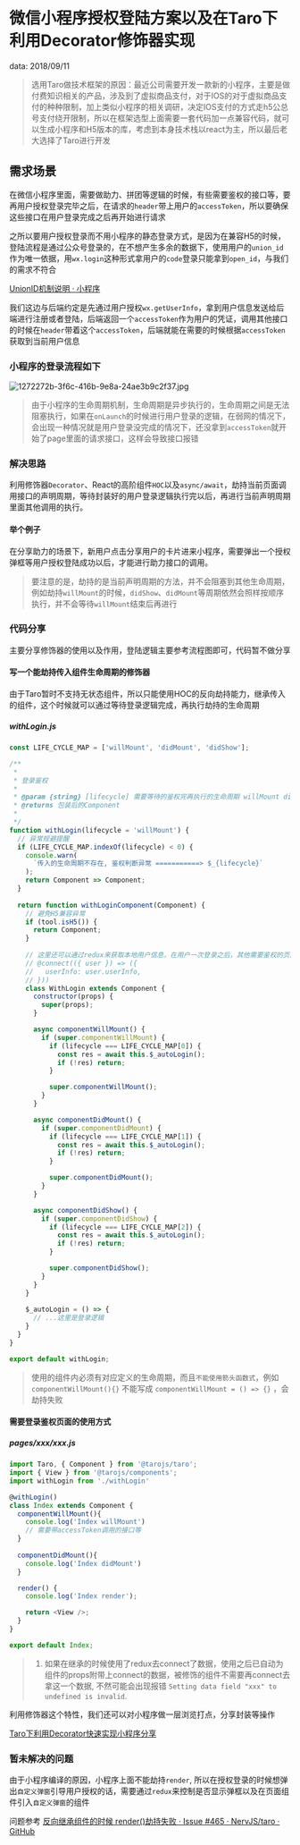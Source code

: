 # 微信小程序授权登陆方案以及在Taro下利用Decorator修饰器实现

data: 2018/09/11

> 选用Taro做技术框架的原因：最近公司需要开发一款新的小程序，主要是做付费知识相关的产品，涉及到了虚拟商品支付，对于IOS的对于虚拟商品支付的种种限制，加上类似小程序的相关调研，决定IOS支付的方式走h5公总号支付绕开限制，所以在框架选型上面需要一套代码加一点兼容代码，就可以生成小程序和H5版本的库，考虑到本身技术栈以react为主，所以最后老大选择了Taro进行开发

## 需求场景

在微信小程序里面，需要做助力、拼团等逻辑的时候，有些需要鉴权的接口等，要再用户授权登录完毕之后，在请求的`header`带上用户的`accessToken`，所以要确保这些接口在用户登录完成之后再开始进行请求

之所以要用户授权登录而不用小程序的静态登录方式，是因为在兼容H5的时候，登陆流程是通过公众号登录的，在不想产生多余的数据下，使用用户的`union_id`作为唯一依据，用`wx.login`这种形式拿用户的`code`登录只能拿到`open_id`，与我们的需求不符合

[UnionID机制说明 · 小程序](https://developers.weixin.qq.com/miniprogram/dev/api/unionID.html)

我们这边与后端约定是先通过用户授权`wx.getUserInfo`，拿到用户信息发送给后端进行注册或者登陆，后端返回一个`accessToken`作为用户的凭证，调用其他接口的时候在`header`带着这个`accessToken`，后端就能在需要的时候根据`accessToken`获取到当前用户信息

### 小程序的登录流程如下

![1272272b-3f6c-416b-9e8a-24ae3b9c2f37.jpg](https://mason-bucket.oss-cn-shenzhen.aliyuncs.com/blog/imgs/1272272b-3f6c-416b-9e8a-24ae3b9c2f37.jpg)

> 由于小程序的生命周期机制，生命周期是异步执行的，生命周期之间是无法阻塞执行，如果在`onLaunch`的时候进行用户登录的逻辑，在弱网的情况下，会出现一种情况就是用户登录没完成的情况下，还没拿到`accessToken`就开始了page里面的请求接口，这样会导致接口报错

### 解决思路

利用修饰器`Decorator`、React的高阶组件`HOC`以及`async/await`，劫持当前页面调用接口的声明周期，等待封装好的用户登录逻辑执行完以后，再进行当前声明周期里面其他调用的执行。

#### 举个例子

在分享助力的场景下，新用户点击分享用户的卡片进来小程序，需要弹出一个授权弹框等用户授权登陆成功以后，才能进行助力接口的调用。

> 要注意的是，劫持的是当前声明周期的方法，并不会阻塞到其他生命周期，例如劫持`willMount`的时候，`didShow`、`didMount`等周期依然会照样按顺序执行，并不会等待`willMount`结束后再进行

### 代码分享

主要分享修饰器的使用以及作用，登陆逻辑主要参考流程图即可，代码暂不做分享

#### 写一个能劫持传入组件生命周期的修饰器

由于Taro暂时不支持无状态组件，所以只能使用HOC的反向劫持能力，继承传入的组件，这个时候就可以通过等待登录逻辑完成，再执行劫持的生命周期

##### withLogin.js

```javascript
const LIFE_CYCLE_MAP = ['willMount', 'didMount', 'didShow'];

/**
 *
 * 登录鉴权
 *
 * @param {string} [lifecycle] 需要等待的鉴权完再执行的生命周期 willMount didMount didShow
 * @returns 包装后的Component
 *
 */
function withLogin(lifecycle = 'willMount') {
  // 异常规避提醒
  if (LIFE_CYCLE_MAP.indexOf(lifecycle) < 0) {
    console.warn(
      `传入的生命周期不存在, 鉴权判断异常 ===========> $_{lifecycle}`
    );
    return Component => Component;
  }
    
  return function withLoginComponent(Component) {
    // 避免H5兼容异常
    if (tool.isH5()) {
      return Component;
    }
      
    // 这里还可以通过redux来获取本地用户信息，在用户一次登录之后，其他需要鉴权的页面可以用判断跳过流程
    // @connect(({ user }) => ({
    //   userInfo: user.userInfo,
    // }))
    class WithLogin extends Component {
      constructor(props) {
        super(props);
      }

      async componentWillMount() {
        if (super.componentWillMount) {
          if (lifecycle === LIFE_CYCLE_MAP[0]) {
            const res = await this.$_autoLogin();
            if (!res) return;
          }

          super.componentWillMount();
        }
      }

      async componentDidMount() {
        if (super.componentDidMount) {
          if (lifecycle === LIFE_CYCLE_MAP[1]) {
            const res = await this.$_autoLogin();
            if (!res) return;
          }

          super.componentDidMount();
        }
      }

      async componentDidShow() {
        if (super.componentDidShow) {
          if (lifecycle === LIFE_CYCLE_MAP[2]) {
            const res = await this.$_autoLogin();
            if (!res) return;
          }

          super.componentDidShow();
        }
      }
    }
      
    $_autoLogin = () => {
      // ...这里是登录逻辑
    }
  }
}

export default withLogin;
```

> 使用的组件内必须有对应定义的生命周期，而且``不能使用箭头函数式``，例如 `componentWillMount(){}` 不能写成 `componentWillMount = () => {}` ，会劫持失败

#### 需要登录鉴权页面的使用方式

##### pages/xxx/xxx.js

```javascript
import Taro, { Component } from '@tarojs/taro';
import { View } from '@tarojs/components';
import withLogin from './withLogin'

@withLogin()
class Index extends Component {
  componentWillMount(){
    console.log('Index willMount')
    // 需要带accessToken调用的接口等 
  }
    
  componentDidMount(){
    console.log('Index didMount')  
  }

  render() {
    console.log('Index render');

    return <View />;
  }
}

export default Index;
```

> 1. 如果在继承的时候使用了redux去connect了数据，使用之后已自动为组件的props附带上connect的数据，被修饰的组件不需要再connect去拿这一个数据, 不然可能会出现报错 `Setting data field "xxx" to undefined is invalid`.

利用修饰器这个特性，我们还可以对小程序做一层浏览打点，分享封装等操作

[Taro下利用Decorator快速实现小程序分享](https://github.com/BryantZhou/blog/issues/7)

### 暂未解决的问题

由于小程序编译的原因，小程序上面不能劫持`render`,  所以在授权登录的时候想弹出`自定义弹窗`引导用户授权的话，需要通过`redux`来控制是否显示弹框以及在页面组件引入`自定义弹窗`的组件

问题参考 [反向继承组件的时候 render()劫持失败 · Issue #465 · NervJS/taro · GitHub](https://github.com/NervJS/taro/issues/465)
